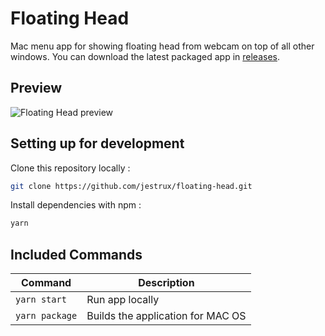 # Floating Head
Mac menu app for showing floating head from webcam on top of all other windows. You can download the latest packaged app in [releases](https://github.com/jestrux/floating-head/releases).

## Preview
![Floating Head preview](/preview.gif?raw=true "Floating Head preview")

## Setting up for development

Clone this repository locally :

``` bash
git clone https://github.com/jestrux/floating-head.git
```

Install dependencies with npm :

``` bash
yarn
```

## Included Commands

|Command|Description|
|--|--|
|`yarn start`| Run app locally |
|`yarn package`|  Builds the application for MAC OS